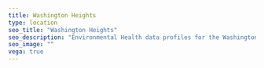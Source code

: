 ```yaml
---
title: Washington Heights
type: location
seo_title: "Washington Heights"
seo_description: "Environmental Health data profiles for the Washington Heights neighborhood of NYC."
seo_image: ""
vega: true
---
```

